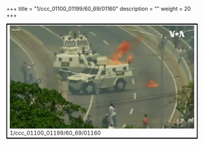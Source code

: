 +++
title = "1/ccc_01100_01199/60_69/01160"
description = ""
weight = 20
+++

<table style="border:2px solid black;max-width:800px;max-height:800px;" 
><tr><td>
<img class="center-fit-jpg"
src="/jpg_/aaa_20190430_NxaOmWaI8sI_01159.jpg">
1/ccc_01100_01199/60_69/01160
</img></td></tr></table>
